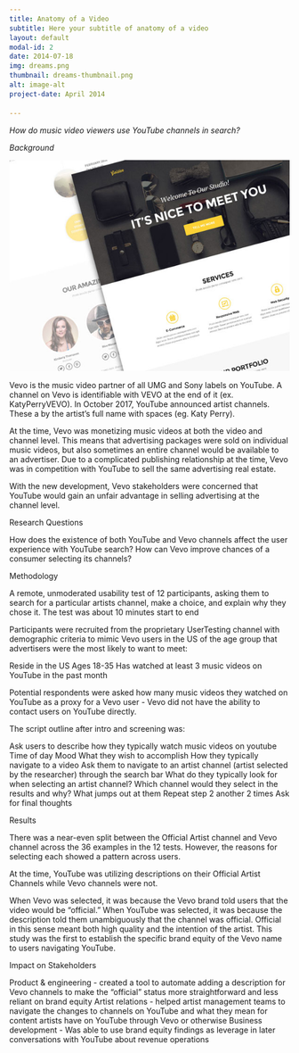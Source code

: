```yaml
---
title: Anatomy of a Video
subtitle: Here your subtitle of anatomy of a video
layout: default
modal-id: 2
date: 2014-07-18
img: dreams.png
thumbnail: dreams-thumbnail.png
alt: image-alt
project-date: April 2014

---
```


*How do music video viewers use YouTube channels in search?*



_Background_

![image](img/portfolio/golden.png)

Vevo is the music video partner of all UMG and Sony labels on YouTube. A channel on Vevo is identifiable with VEVO at the end of it (ex. KatyPerryVEVO). In October 2017, YouTube announced artist channels. These a by the artist’s full name with spaces (eg. Katy Perry). 

At the time, Vevo was monetizing music videos at both the video and channel level. This means that advertising packages were sold on individual music videos, but also sometimes an entire channel would be available to an advertiser. Due to a complicated publishing relationship at the time, Vevo was in competition with YouTube to sell the same advertising real estate.

With the new development, Vevo stakeholders were concerned that YouTube would gain an unfair advantage in selling advertising at the channel level. 

Research Questions

How does the existence of both YouTube and Vevo channels affect the user experience with YouTube search?
How can Vevo improve chances of a consumer selecting its channels?

Methodology

A remote, unmoderated usability test of 12 participants, asking them to search for a particular artists channel, make a choice, and explain why they chose it. The test was about 10 minutes start to end

Participants were recruited from the proprietary UserTesting channel with demographic criteria to mimic Vevo users in the US of the age group that advertisers were the most likely to want to meet:

Reside in the US
Ages 18-35
Has watched at least 3 music videos on YouTube in the past month

Potential respondents were asked how many music videos they watched on YouTube as a proxy for a Vevo user - Vevo did not have the ability to contact users on YouTube directly.

The script outline after intro and screening was:

Ask users to describe how they typically watch music videos on youtube
Time of day
Mood
What they wish to accomplish
How they typically navigate to a video
Ask them to navigate to an artist channel (artist selected by the researcher) through the search bar 
What do they typically look for when selecting an artist channel?
Which channel would they select in the results and why?
What jumps out at them 
Repeat step 2 another 2 times
Ask for final thoughts

Results 

There was a near-even split between the Official Artist channel and Vevo channel across the 36 examples in the 12 tests. However, the reasons for selecting each showed a pattern across users.



At the time, YouTube was utilizing descriptions on their Official Artist Channels while Vevo channels were not. 

When Vevo was selected, it was because the Vevo brand told users that the video would be “official.” When YouTube was selected, it was because the description told them unambiguously that the channel was official. Official in this sense meant both high quality and the intention of the artist. This study was the first to establish the specific brand equity of the Vevo name to users navigating YouTube.

Impact on Stakeholders



Product & engineering - created a tool to automate adding a description for Vevo channels to make the “official” status more straightforward and less reliant on brand equity
Artist relations - helped artist management teams to navigate the changes to channels on YouTube and what they mean for content artists have on YouTube through Vevo or otherwise 
Business development - Was able to use brand equity findings  as leverage in later conversations with YouTube about revenue operations
